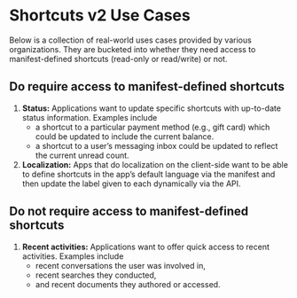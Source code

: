 # Shortcuts v2 Use Cases

Below is a collection of real-world uses cases provided by various organizations. They are bucketed into whether they need access to manifest-defined shortcuts (read-only or read/write) or not.

## **Do** require access to manifest-defined shortcuts

1. **Status:** Applications want to update specific shortcuts with up-to-date status information. Examples include
    * a shortcut to a particular payment method (e.g., gift card) which could be updated to include the current balance.
    * a shortcut to a user’s messaging inbox could be updated to reflect the current unread count.
2. **Localization:** Apps that do localization on the client-side want to be able to define shortcuts in the app’s default language via the manifest and then update the label given to each dynamically via the API.

## **Do not** require access to manifest-defined shortcuts

1. **Recent activities:** Applications want to offer quick access to recent activities. Examples include
    * recent conversations the user was involved in,
    * recent searches they conducted,
    * and recent documents they authored or accessed.
